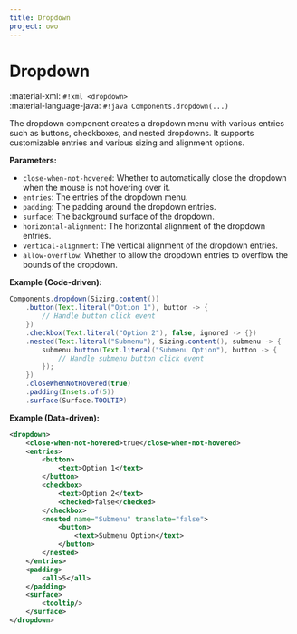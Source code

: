 ```yaml
---
title: Dropdown
project: owo
---
```


# Dropdown

:material-xml: `#!xml <dropdown>`<br>
:material-language-java: `#!java Components.dropdown(...)`

The dropdown component creates a dropdown menu with various entries such as buttons, checkboxes, and nested dropdowns. It supports customizable entries and various sizing and alignment options.

**Parameters:**

- `close-when-not-hovered`: Whether to automatically close the dropdown when the mouse is not hovering over it.
- `entries`: The entries of the dropdown menu.
- `padding`: The padding around the dropdown entries.
- `surface`: The background surface of the dropdown.
- `horizontal-alignment`: The horizontal alignment of the dropdown entries.
- `vertical-alignment`: The vertical alignment of the dropdown entries.
- `allow-overflow`: Whether to allow the dropdown entries to overflow the bounds of the dropdown.

**Example (Code-driven):**

```java
Components.dropdown(Sizing.content())
    .button(Text.literal("Option 1"), button -> {
        // Handle button click event
    })
    .checkbox(Text.literal("Option 2"), false, ignored -> {})
    .nested(Text.literal("Submenu"), Sizing.content(), submenu -> {
        submenu.button(Text.literal("Submenu Option"), button -> {
            // Handle submenu button click event
        });
    })
    .closeWhenNotHovered(true)
    .padding(Insets.of(5))
    .surface(Surface.TOOLTIP)
```

**Example (Data-driven):**

```xml
<dropdown>
    <close-when-not-hovered>true</close-when-not-hovered>
    <entries>
        <button>
            <text>Option 1</text>
        </button>
        <checkbox>
            <text>Option 2</text>
            <checked>false</checked>
        </checkbox>
        <nested name="Submenu" translate="false">
            <button>
                <text>Submenu Option</text>
            </button>
        </nested>
    </entries>
    <padding>
        <all>5</all>
    </padding>
    <surface>
        <tooltip/>
    </surface>
</dropdown>
```